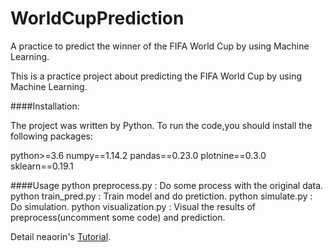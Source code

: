 # WorldCupPrediction
A practice to predict the winner of the FIFA World Cup by using Machine Learning.

This is a practice project about predicting the FIFA World Cup by using Machine Learning.

####Installation:

The project was written by Python. To run the code,you should install the following packages:
  
  python>=3.6
  numpy==1.14.2
  pandas==0.23.0
  plotnine==0.3.0
  sklearn==0.19.1

####Usage
  python preprocess.py    : Do some process with the original data.
  python train_pred.py    : Train model and do pretiction.
  python simulate.py      : Do simulation.
  python visualization.py : Visual the results of preprocess(uncomment some code) and prediction.
  
Detail neaorin's [Tutorial](https://notebooks.azure.com/sorinpeste/libraries/footballpred/html/worldcup.ipynb).
